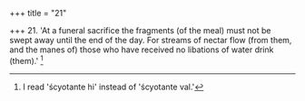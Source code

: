 +++
title = "21"

+++
21. 'At a funeral sacrifice the fragments (of the meal) must not be swept away until the end of the day. For streams of nectar flow (from them, and the manes of) those who have received no libations of water drink (them).' [^18] 


[^18]:  I read 'ścyotante hi' instead of 'ścyotante val.'
